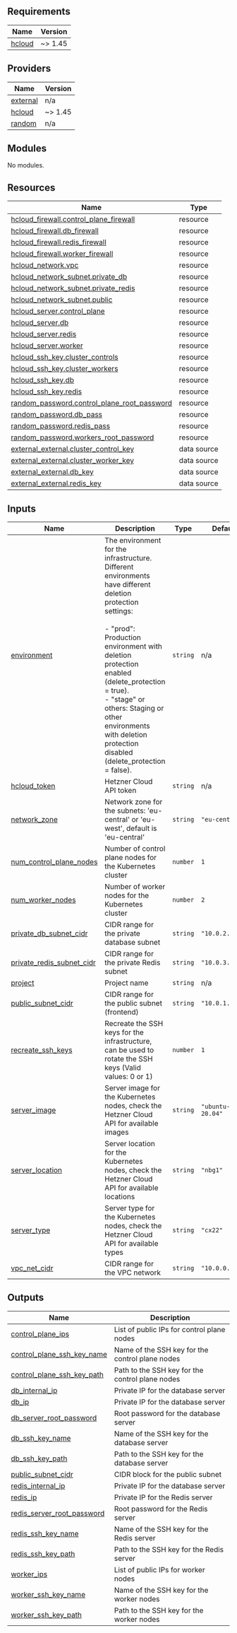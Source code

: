 ## Requirements

| Name | Version |
|------|---------|
| <a name="requirement_hcloud"></a> [hcloud](#requirement\_hcloud) | ~> 1.45 |

## Providers

| Name | Version |
|------|---------|
| <a name="provider_external"></a> [external](#provider\_external) | n/a |
| <a name="provider_hcloud"></a> [hcloud](#provider\_hcloud) | ~> 1.45 |
| <a name="provider_random"></a> [random](#provider\_random) | n/a |

## Modules

No modules.

## Resources

| Name | Type |
|------|------|
| [hcloud_firewall.control_plane_firewall](https://registry.terraform.io/providers/hetznercloud/hcloud/latest/docs/resources/firewall) | resource |
| [hcloud_firewall.db_firewall](https://registry.terraform.io/providers/hetznercloud/hcloud/latest/docs/resources/firewall) | resource |
| [hcloud_firewall.redis_firewall](https://registry.terraform.io/providers/hetznercloud/hcloud/latest/docs/resources/firewall) | resource |
| [hcloud_firewall.worker_firewall](https://registry.terraform.io/providers/hetznercloud/hcloud/latest/docs/resources/firewall) | resource |
| [hcloud_network.vpc](https://registry.terraform.io/providers/hetznercloud/hcloud/latest/docs/resources/network) | resource |
| [hcloud_network_subnet.private_db](https://registry.terraform.io/providers/hetznercloud/hcloud/latest/docs/resources/network_subnet) | resource |
| [hcloud_network_subnet.private_redis](https://registry.terraform.io/providers/hetznercloud/hcloud/latest/docs/resources/network_subnet) | resource |
| [hcloud_network_subnet.public](https://registry.terraform.io/providers/hetznercloud/hcloud/latest/docs/resources/network_subnet) | resource |
| [hcloud_server.control_plane](https://registry.terraform.io/providers/hetznercloud/hcloud/latest/docs/resources/server) | resource |
| [hcloud_server.db](https://registry.terraform.io/providers/hetznercloud/hcloud/latest/docs/resources/server) | resource |
| [hcloud_server.redis](https://registry.terraform.io/providers/hetznercloud/hcloud/latest/docs/resources/server) | resource |
| [hcloud_server.worker](https://registry.terraform.io/providers/hetznercloud/hcloud/latest/docs/resources/server) | resource |
| [hcloud_ssh_key.cluster_controls](https://registry.terraform.io/providers/hetznercloud/hcloud/latest/docs/resources/ssh_key) | resource |
| [hcloud_ssh_key.cluster_workers](https://registry.terraform.io/providers/hetznercloud/hcloud/latest/docs/resources/ssh_key) | resource |
| [hcloud_ssh_key.db](https://registry.terraform.io/providers/hetznercloud/hcloud/latest/docs/resources/ssh_key) | resource |
| [hcloud_ssh_key.redis](https://registry.terraform.io/providers/hetznercloud/hcloud/latest/docs/resources/ssh_key) | resource |
| [random_password.control_plane_root_password](https://registry.terraform.io/providers/hashicorp/random/latest/docs/resources/password) | resource |
| [random_password.db_pass](https://registry.terraform.io/providers/hashicorp/random/latest/docs/resources/password) | resource |
| [random_password.redis_pass](https://registry.terraform.io/providers/hashicorp/random/latest/docs/resources/password) | resource |
| [random_password.workers_root_password](https://registry.terraform.io/providers/hashicorp/random/latest/docs/resources/password) | resource |
| [external_external.cluster_control_key](https://registry.terraform.io/providers/hashicorp/external/latest/docs/data-sources/external) | data source |
| [external_external.cluster_worker_key](https://registry.terraform.io/providers/hashicorp/external/latest/docs/data-sources/external) | data source |
| [external_external.db_key](https://registry.terraform.io/providers/hashicorp/external/latest/docs/data-sources/external) | data source |
| [external_external.redis_key](https://registry.terraform.io/providers/hashicorp/external/latest/docs/data-sources/external) | data source |

## Inputs

| Name | Description | Type | Default | Required |
|------|-------------|------|---------|:--------:|
| <a name="input_environment"></a> [environment](#input\_environment) | The environment for the infrastructure. <br/>  Different environments have different deletion protection settings:<br/><br/>  - "prod": Production environment with deletion protection enabled (delete\_protection = true).<br/>  - "stage" or others: Staging or other environments with deletion protection disabled (delete\_protection = false). | `string` | n/a | yes |
| <a name="input_hcloud_token"></a> [hcloud\_token](#input\_hcloud\_token) | Hetzner Cloud API token | `string` | n/a | yes |
| <a name="input_network_zone"></a> [network\_zone](#input\_network\_zone) | Network zone for the subnets: 'eu-central' or 'eu-west', default is 'eu-central' | `string` | `"eu-central"` | no |
| <a name="input_num_control_plane_nodes"></a> [num\_control\_plane\_nodes](#input\_num\_control\_plane\_nodes) | Number of control plane nodes for the Kubernetes cluster | `number` | `1` | no |
| <a name="input_num_worker_nodes"></a> [num\_worker\_nodes](#input\_num\_worker\_nodes) | Number of worker nodes for the Kubernetes cluster | `number` | `2` | no |
| <a name="input_private_db_subnet_cidr"></a> [private\_db\_subnet\_cidr](#input\_private\_db\_subnet\_cidr) | CIDR range for the private database subnet | `string` | `"10.0.2.0/24"` | no |
| <a name="input_private_redis_subnet_cidr"></a> [private\_redis\_subnet\_cidr](#input\_private\_redis\_subnet\_cidr) | CIDR range for the private Redis subnet | `string` | `"10.0.3.0/24"` | no |
| <a name="input_project"></a> [project](#input\_project) | Project name | `string` | n/a | yes |
| <a name="input_public_subnet_cidr"></a> [public\_subnet\_cidr](#input\_public\_subnet\_cidr) | CIDR range for the public subnet (frontend) | `string` | `"10.0.1.0/24"` | no |
| <a name="input_recreate_ssh_keys"></a> [recreate\_ssh\_keys](#input\_recreate\_ssh\_keys) | Recreate the SSH keys for the infrastructure, can be used to rotate the SSH keys (Valid values: 0 or 1) | `number` | `1` | no |
| <a name="input_server_image"></a> [server\_image](#input\_server\_image) | Server image for the Kubernetes nodes, check the Hetzner Cloud API for available images | `string` | `"ubuntu-20.04"` | no |
| <a name="input_server_location"></a> [server\_location](#input\_server\_location) | Server location for the Kubernetes nodes, check the Hetzner Cloud API for available locations | `string` | `"nbg1"` | no |
| <a name="input_server_type"></a> [server\_type](#input\_server\_type) | Server type for the Kubernetes nodes, check the Hetzner Cloud API for available types | `string` | `"cx22"` | no |
| <a name="input_vpc_net_cidr"></a> [vpc\_net\_cidr](#input\_vpc\_net\_cidr) | CIDR range for the VPC network | `string` | `"10.0.0.0/16"` | no |

## Outputs

| Name | Description |
|------|-------------|
| <a name="output_control_plane_ips"></a> [control\_plane\_ips](#output\_control\_plane\_ips) | List of public IPs for control plane nodes |
| <a name="output_control_plane_ssh_key_name"></a> [control\_plane\_ssh\_key\_name](#output\_control\_plane\_ssh\_key\_name) | Name of the SSH key for the control plane nodes |
| <a name="output_control_plane_ssh_key_path"></a> [control\_plane\_ssh\_key\_path](#output\_control\_plane\_ssh\_key\_path) | Path to the SSH key for the control plane nodes |
| <a name="output_db_internal_ip"></a> [db\_internal\_ip](#output\_db\_internal\_ip) | Private IP for the database server |
| <a name="output_db_ip"></a> [db\_ip](#output\_db\_ip) | Private IP for the database server |
| <a name="output_db_server_root_password"></a> [db\_server\_root\_password](#output\_db\_server\_root\_password) | Root password for the database server |
| <a name="output_db_ssh_key_name"></a> [db\_ssh\_key\_name](#output\_db\_ssh\_key\_name) | Name of the SSH key for the database server |
| <a name="output_db_ssh_key_path"></a> [db\_ssh\_key\_path](#output\_db\_ssh\_key\_path) | Path to the SSH key for the database server |
| <a name="output_public_subnet_cidr"></a> [public\_subnet\_cidr](#output\_public\_subnet\_cidr) | CIDR block for the public subnet |
| <a name="output_redis_internal_ip"></a> [redis\_internal\_ip](#output\_redis\_internal\_ip) | Private IP for the database server |
| <a name="output_redis_ip"></a> [redis\_ip](#output\_redis\_ip) | Private IP for the Redis server |
| <a name="output_redis_server_root_password"></a> [redis\_server\_root\_password](#output\_redis\_server\_root\_password) | Root password for the Redis server |
| <a name="output_redis_ssh_key_name"></a> [redis\_ssh\_key\_name](#output\_redis\_ssh\_key\_name) | Name of the SSH key for the Redis server |
| <a name="output_redis_ssh_key_path"></a> [redis\_ssh\_key\_path](#output\_redis\_ssh\_key\_path) | Path to the SSH key for the Redis server |
| <a name="output_worker_ips"></a> [worker\_ips](#output\_worker\_ips) | List of public IPs for worker nodes |
| <a name="output_worker_ssh_key_name"></a> [worker\_ssh\_key\_name](#output\_worker\_ssh\_key\_name) | Name of the SSH key for the worker nodes |
| <a name="output_worker_ssh_key_path"></a> [worker\_ssh\_key\_path](#output\_worker\_ssh\_key\_path) | Path to the SSH key for the worker nodes |
